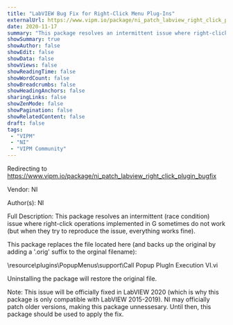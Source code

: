 ```yaml
---
title: "LabVIEW Bug Fix for Right-Click Menu Plug-Ins"
externalUrl: https://www.vipm.io/package/ni_patch_labview_right_click_plugin_bugfix
date: 2020-11-17
summary: "This package resolves an intermittent issue where right-click operations implemented in G sometimes do not work."
showSummary: true
showAuthor: false
showEdit: false
showData: false
showViews: false
showReadingTime: false
showWordCount: false
showBreadcrumbs: false
showHeadingAnchors: false
sharingLinks: false
showZenMode: false
showPagination: false
showRelatedContent: false
draft: false
tags:
 - "VIPM"
 - "NI"
 - "VIPM Community"
---
```


Redirecting to https://www.vipm.io/package/ni_patch_labview_right_click_plugin_bugfix

Vendor: NI

Author(s): NI
 
Full Description:
This package resolves an intermittent (race condition) issue where right-click operations implemented in G sometimes do not work (but when they try to reproduce the issue, everything works fine).

This package replaces the file located here (and backs up the original by adding a '.orig' suffix to the orginal filename):

<LabVIEW>\\resource\\plugins\\PopupMenus\\support\\Call Popup PlugIn Execution VI.vi

Uninstalling the package will restore the original file.

Note: This issue will be officially fixed in LabVIEW 2020 (which is why this package is only compatible with LabVIEW 2015-2019).   NI may officially patch older versions, making this package unnessesary. Until then, this package should be used to apply the fix.